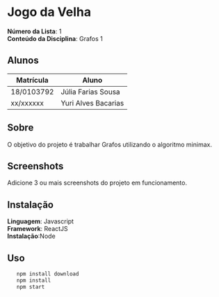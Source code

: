 
# Jogo da Velha

**Número da Lista**: 1<br>
**Conteúdo da Disciplina**: Grafos 1<br>

## Alunos
|Matrícula | Aluno |
| -- | -- |
| 18/0103792 |Júlia Farias Sousa|
| xx/xxxxxx  |Yuri Alves Bacarias|

## Sobre 
O objetivo do projeto é trabalhar Grafos utilizando o algoritmo minimax.

## Screenshots
Adicione 3 ou mais screenshots do projeto em funcionamento.

## Instalação 
**Linguagem**: Javascript<br>
**Framework**: ReactJS<br>
**Instalação**:Node<br>

## Uso 
```bash
   npm install download
   npm install
   npm start
```






